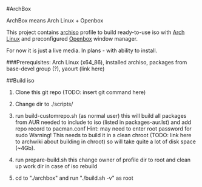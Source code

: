 #ArchBox

ArchBox means Arch Linux + Openbox

This project contains [archiso](https://wiki.archlinux.org/index.php/archiso) profile to build ready-to-use iso with [Arch Linux](https://www.archlinux.org/) and preconfigured [Openbox](http://openbox.org) window manager.

For now it is just a live media. In plans - with ability to install.

###Prerequisites:
Arch Linux (x64_86), installed archiso, packages from base-devel group (?), yaourt (link here)

##Build iso

1. Clone this git repo 
    (TODO: insert git command here)

2. Change dir to ./scripts/

3. run build-customrepo.sh (as normal user)
    this will build all packages from AUR needed to include to iso (listed in packages-aur.lst) and add repo record to pacman.conf
    Hint: may need to enter root password for sudo
    Warning! This needs to build it in a clean chroot (TODO: link here to archwiki about building in chroot) so will take quite a lot of disk space (~4Gb).

4. run prepare-build.sh
    this change owner of profile dir to root and clean up work dir in case of iso rebuild

5. cd to "./archbox" and run "./build.sh -v" as root

